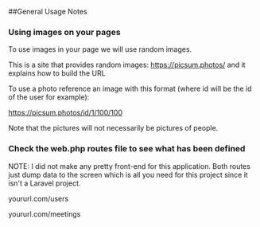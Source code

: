 ##General Usage Notes
### Using images on your pages
To use images in your page we will use random images.

This is a site that provides random images: https://picsum.photos/ and it explains how to build the URL

To use a photo reference an image with this format (where id will be the id of the user for example):

https://picsum.photos/id/1/100/100

Note that the pictures will not necessarily be pictures of people.


### Check the web.php routes file to see what has been defined

NOTE: I did not make any pretty front-end for this application.  Both routes just dump data to
the screen which is all you need for this project since it isn't a Laravel project.

yoururl.com/users

yoururl.com/meetings
